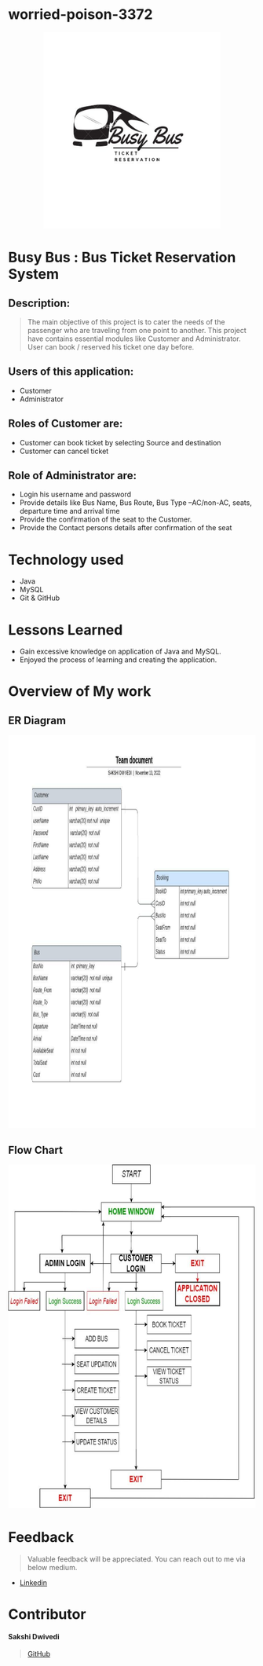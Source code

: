 # worried-poison-3372
<p align="center">
  <img width="360" height="400" src="https://github.com/sakshiDwivedi171/worried-poison-3372/blob/main/photos/busy%20bus.jpg?raw=true">
</p>

# Busy Bus : Bus Ticket Reservation System
## Description:

> The main objective of this project is to cater the needs of the passenger who are traveling from one point to another. This project have contains essential modules like Customer and Administrator. User can book / reserved his ticket one day before.
>
## Users of this application:
- Customer
- Administrator

## Roles of Customer are:
- Customer can book ticket by selecting Source and destination
- Customer can cancel ticket
## Role of Administrator are:
- Login his username and password
- Provide details like Bus Name, Bus Route, Bus Type –AC/non-AC, seats, departure time and arrival time
- Provide the confirmation of the seat to the Customer.
- Provide the Contact persons details after confirmation of the seat

# Technology used 

- Java
- MySQL
- Git & GitHub

# Lessons Learned

- Gain excessive knowledge on application of Java and MySQL.
- Enjoyed the process of learning and creating the application.
>
# Overview of My work 
## **ER Diagram**
<p align="center">
  <img width="1050" height="800" src="https://github.com/sakshiDwivedi171/worried-poison-3372/blob/main/photos/ER%20diagram.jpeg?raw=true">
</p>

## **Flow Chart**
<p align="center">
  <img width="800" height="700" src="https://github.com/sakshiDwivedi171/worried-poison-3372/blob/main/photos/Flow%20Chart.jpeg?raw=true">
</p>

# Feedback
> Valuable feedback will be appreciated.
> You can reach out to me via below medium.


- [Linkedin](https://www.linkedin.com/in/sakshi-dwivedi-0a277b233/)
# Contributor
#### Sakshi Dwivedi
>[GitHub](https://github.com/sakshiDwivedi171)
